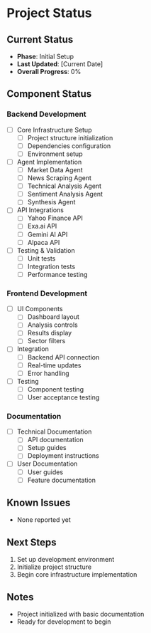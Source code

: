 # Project Status

## Current Status
- **Phase**: Initial Setup
- **Last Updated**: [Current Date]
- **Overall Progress**: 0%

## Component Status

### Backend Development
- [ ] Core Infrastructure Setup
  - [ ] Project structure initialization
  - [ ] Dependencies configuration
  - [ ] Environment setup
- [ ] Agent Implementation
  - [ ] Market Data Agent
  - [ ] News Scraping Agent
  - [ ] Technical Analysis Agent
  - [ ] Sentiment Analysis Agent
  - [ ] Synthesis Agent
- [ ] API Integrations
  - [ ] Yahoo Finance API
  - [ ] Exa.ai API
  - [ ] Gemini AI API
  - [ ] Alpaca API
- [ ] Testing & Validation
  - [ ] Unit tests
  - [ ] Integration tests
  - [ ] Performance testing

### Frontend Development
- [ ] UI Components
  - [ ] Dashboard layout
  - [ ] Analysis controls
  - [ ] Results display
  - [ ] Sector filters
- [ ] Integration
  - [ ] Backend API connection
  - [ ] Real-time updates
  - [ ] Error handling
- [ ] Testing
  - [ ] Component testing
  - [ ] User acceptance testing

### Documentation
- [ ] Technical Documentation
  - [ ] API documentation
  - [ ] Setup guides
  - [ ] Deployment instructions
- [ ] User Documentation
  - [ ] User guides
  - [ ] Feature documentation

## Known Issues
- None reported yet

## Next Steps
1. Set up development environment
2. Initialize project structure
3. Begin core infrastructure implementation

## Notes
- Project initialized with basic documentation
- Ready for development to begin
